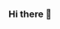 ### Hi there 👋

<!-- <h3 align="center"><i><samp>👋   Hello World! I am <a href="luzhaoyang.com"><ins>NuoChong</ins></a>.</samp><i></h3>
<h4 align="center"><i><samp>> I am passionate ❤️‍🔥 about open source software and giving back to others.</samp><i></h4>
<h4 align="center"><i><samp>> My projects are trusted ✌️ by thousands of developers all over the world.</samp><i></h4> -->

<!--
**nuochong/nuochong** is a ✨ _special_ ✨ repository because its `README.md` (this file) appears on your GitHub profile.

Here are some ideas to get you started:

- 🔭 I’m currently working on ...
- 🌱 I’m currently learning ...
- 👯 I’m looking to collaborate on ...
- 🤔 I’m looking for help with ...
- 💬 Ask me about ...
- 📫 How to reach me: ...
- 😄 Pronouns: ...
- ⚡ Fun fact: ...
-->

<!--
[![Anurag's github stats](https://github-readme-stats.vercel.app/api?username=nuochong)](https://github.com/anuraghazra/github-readme-stats)

[![Top Langs](https://github-readme-stats.vercel.app/api/top-langs/?username=nuochong)](https://github.com/anuraghazra/github-readme-stats)
-->

<!-- ![](https://readme.app.surmon.me/api/render?template_id=github-top-languages&props.username=nuochong&svg.width=1012&svg.height=190) -->
<!-- see https://github.com/surmon-china/README.md -->

<!-- mail
nuochong@live.com
website
luzhaoyang.com -->
